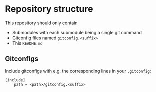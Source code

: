 # Repository structure

This repository should only contain
* Submodules with each submodule being a single git command
* Gitconfig files named `gitconfig.<suffix>`
* This `README.md`

## Gitconfigs

Include gitconfigs with e.g. the corresponding lines in your `.gitconfig`:
```
[include]
    path = <path>/gitconfig.<suffix>
```